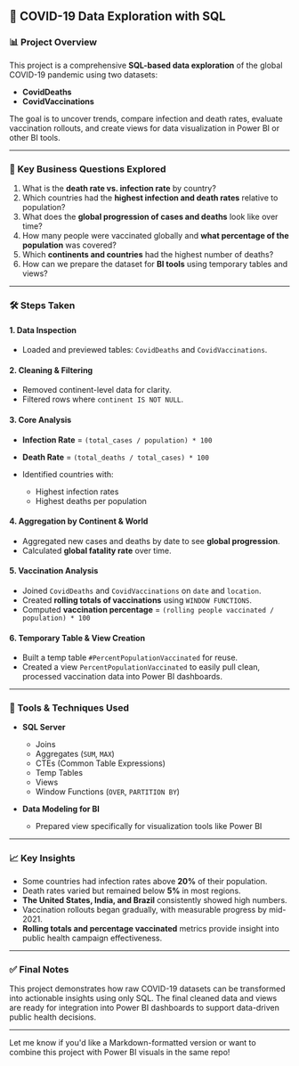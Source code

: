 ## 🦠 COVID-19 Data Exploration with SQL

### 📊 Project Overview

This project is a comprehensive **SQL-based data exploration** of the global COVID-19 pandemic using two datasets:

* **CovidDeaths**
* **CovidVaccinations**

The goal is to uncover trends, compare infection and death rates, evaluate vaccination rollouts, and create views for data visualization in Power BI or other BI tools.

---

### 🎯 Key Business Questions Explored

1. What is the **death rate vs. infection rate** by country?
2. Which countries had the **highest infection and death rates** relative to population?
3. What does the **global progression of cases and deaths** look like over time?
4. How many people were vaccinated globally and **what percentage of the population** was covered?
5. Which **continents and countries** had the highest number of deaths?
6. How can we prepare the dataset for **BI tools** using temporary tables and views?

---

### 🛠️ Steps Taken

#### 1. Data Inspection

* Loaded and previewed tables: `CovidDeaths` and `CovidVaccinations`.

#### 2. Cleaning & Filtering

* Removed continent-level data for clarity.
* Filtered rows where `continent IS NOT NULL`.

#### 3. Core Analysis

* **Infection Rate** = `(total_cases / population) * 100`
* **Death Rate** = `(total_deaths / total_cases) * 100`
* Identified countries with:

  * Highest infection rates
  * Highest deaths per population

#### 4. Aggregation by Continent & World

* Aggregated new cases and deaths by date to see **global progression**.
* Calculated **global fatality rate** over time.

#### 5. Vaccination Analysis

* Joined `CovidDeaths` and `CovidVaccinations` on `date` and `location`.
* Created **rolling totals of vaccinations** using `WINDOW FUNCTIONS`.
* Computed **vaccination percentage** = `(rolling people vaccinated / population) * 100`

#### 6. Temporary Table & View Creation

* Built a temp table `#PercentPopulationVaccinated` for reuse.
* Created a view `PercentPopulationVaccinated` to easily pull clean, processed vaccination data into Power BI dashboards.

---

### 📌 Tools & Techniques Used

* **SQL Server**

  * Joins
  * Aggregates (`SUM`, `MAX`)
  * CTEs (Common Table Expressions)
  * Temp Tables
  * Views
  * Window Functions (`OVER`, `PARTITION BY`)
* **Data Modeling for BI**

  * Prepared view specifically for visualization tools like Power BI

---

### 📈 Key Insights

* Some countries had infection rates above **20%** of their population.
* Death rates varied but remained below **5%** in most regions.
* **The United States, India, and Brazil** consistently showed high numbers.
* Vaccination rollouts began gradually, with measurable progress by mid-2021.
* **Rolling totals and percentage vaccinated** metrics provide insight into public health campaign effectiveness.

---

### ✅ Final Notes

This project demonstrates how raw COVID-19 datasets can be transformed into actionable insights using only SQL. The final cleaned data and views are ready for integration into Power BI dashboards to support data-driven public health decisions.

---

Let me know if you'd like a Markdown-formatted version or want to combine this project with Power BI visuals in the same repo!
